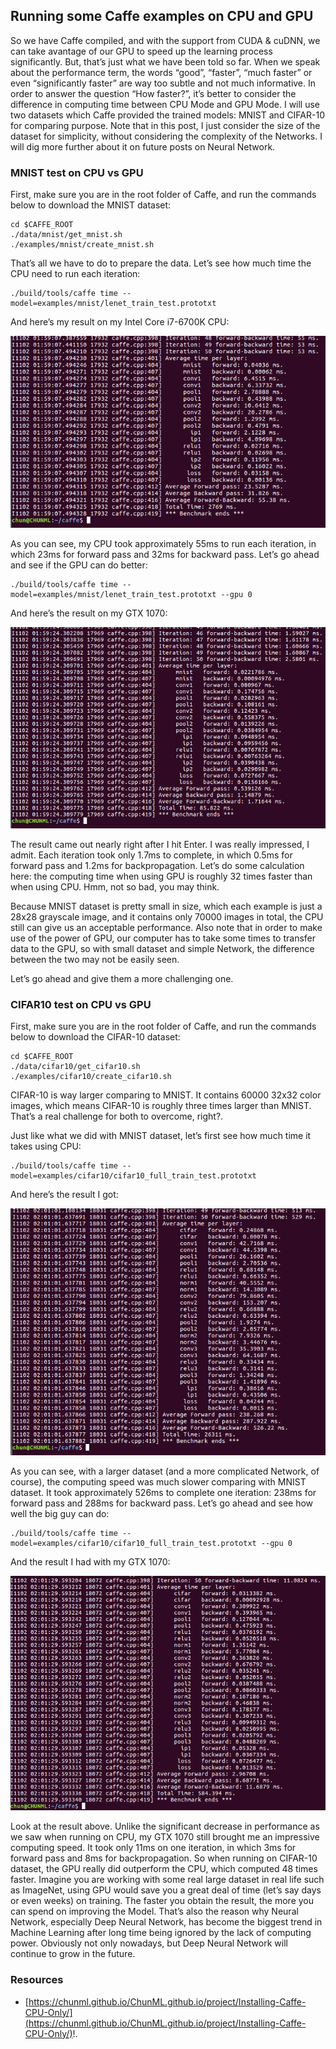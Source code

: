 
## Running some Caffe examples on CPU and GPU ##

So we have Caffe compiled, and with the support from CUDA & cuDNN, we can take avantage of our GPU to speed up the learning process significantly. But, that’s just what we have been told so far. When we speak about the performance term, the words “good”, “faster”, “much faster” or even “significantly faster” are way too subtle and not much informative. In order to answer the question “How faster?”, it’s better to consider the difference in computing time between CPU Mode and GPU Mode. I will use two datasets which Caffe provided the trained models: MNIST and CIFAR-10 for comparing purpose. Note that in this post, I just consider the size of the dataset for simplicity, without considering the complexity of the Networks. I will dig more further about it on future posts on Neural Network.

### MNIST test on CPU vs GPU ###

First, make sure you are in the root folder of Caffe, and run the commands below to download the MNIST dataset:

```
cd $CAFFE_ROOT
./data/mnist/get_mnist.sh
./examples/mnist/create_mnist.sh
```

That’s all we have to do to prepare the data. Let’s see how much time the CPU need to run each iteration:

```
./build/tools/caffe time --model=examples/mnist/lenet_train_test.prototxt
```

And here’s my result on my Intel Core i7-6700K CPU:

![image](/posts/technical/running_some_caffe_examples_on_CPU_and_GPU/image1_mnist_cpu.png)

As you can see, my CPU took approximately 55ms to run each iteration, in which 23ms for forward pass and 32ms for backward pass. Let’s go ahead and see if the GPU can do better:

```
./build/tools/caffe time --model=examples/mnist/lenet_train_test.prototxt --gpu 0
```

And here’s the result on my GTX 1070:

![image](/posts/technical/running_some_caffe_examples_on_CPU_and_GPU/image2_mnist_gpu.png)

The result came out nearly right after I hit Enter. I was really impressed, I admit. Each iteration took only 1.7ms to complete, in which 0.5ms for forward pass and 1.2ms for backpropagation. Let’s do some calculation here: the computing time when using GPU is roughly 32 times faster than when using CPU. Hmm, not so bad, you may think.

Because MNIST dataset is pretty small in size, which each example is just a 28x28 grayscale image, and it contains only 70000 images in total, the CPU still can give us an acceptable performance. Also note that in order to make use of the power of GPU, our computer has to take some times to transfer data to the GPU, so with small dataset and simple Network, the difference between the two may not be easily seen.

Let’s go ahead and give them a more challenging one.

### CIFAR10 test on CPU vs GPU ###

First, make sure you are in the root folder of Caffe, and run the commands below to download the CIFAR-10 dataset:

```
cd $CAFFE_ROOT
./data/cifar10/get_cifar10.sh
./examples/cifar10/create_cifar10.sh
```

CIFAR-10 is way larger comparing to MNIST. It contains 60000 32x32 color images, which means CIFAR-10 is roughly three times larger than MNIST. That’s a real challenge for both to overcome, right?.

Just like what we did with MNIST dataset, let’s first see how much time it takes using CPU:

```
./build/tools/caffe time --model=examples/cifar10/cifar10_full_train_test.prototxt
```

And here’s the result I got:

![image](/posts/technical/running_some_caffe_examples_on_CPU_and_GPU/image3_cifar10_cpu.png)

As you can see, with a larger dataset (and a more complicated Network, of course), the computing speed was much slower comparing with MNIST dataset. It took approximately 526ms to complete one iteration: 238ms for forward pass and 288ms for backward pass. Let’s go ahead and see how well the big guy can do:

```
./build/tools/caffe time --model=examples/cifar10/cifar10_full_train_test.prototxt --gpu 0
```

And the result I had with my GTX 1070:

![image](/posts/technical/running_some_caffe_examples_on_CPU_and_GPU/image4_cifar10_gpu.png)

Look at the result above. Unlike the significant decrease in performance as we saw when running on CPU, my GTX 1070 still brought me an impressive computing speed. It took only 11ms on one iteration, in which 3ms for forward pass and 8ms for backpropagation. So when running on CIFAR-10 dataset, the GPU really did outperform the CPU, which computed 48 times faster. Imagine you are working with some real large dataset in real life such as ImageNet, using GPU would save you a great deal of time (let’s say days or even weeks) on training. The faster you obtain the result, the more you can spend on improving the Model. That’s also the reason why Neural Network, especially Deep Neural Network, has become the biggest trend in Machine Learning after long time being ignored by the lack of computing power. Obviously not only nowadays, but Deep Neural Network will continue to grow in the future.

### Resources ###

- [https://chunml.github.io/ChunML.github.io/project/Installing-Caffe-CPU-Only/](https://chunml.github.io/ChunML.github.io/project/Installing-Caffe-CPU-Only/)!.

